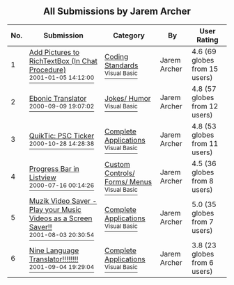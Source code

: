 ﻿<div align="center">

## All Submissions by Jarem Archer

</div>

No.  | Submission | Category | By   | User Rating
---- | ---------- | -------- | ---- | -----------
1 | [Add Pictures to RichTextBox  \(In Chat Procedure\)<br /><sup>2001-01-05 14:12:00</sup>](https://github.com/Planet-Source-Code/jarem-archer-add-pictures-to-richtextbox-in-chat-procedure__1-14153) | [Coding Standards<br /><sup>Visual Basic</sup>](../ByCategory/coding-standards__1-43.md) | Jarem Archer | 4.6 (69 globes from 15 users)
2 | [Ebonic Translator<br /><sup>2000-09-09 19:07:02</sup>](https://github.com/Planet-Source-Code/jarem-archer-ebonic-translator__1-11381) | [Jokes/ Humor<br /><sup>Visual Basic</sup>](../ByCategory/jokes-humor__1-40.md) | Jarem Archer | 4.8 (57 globes from 12 users)
3 | [QuikTic: PSC Ticker<br /><sup>2000-10-28 14:28:38</sup>](https://github.com/Planet-Source-Code/jarem-archer-quiktic-psc-ticker__1-12357) | [Complete Applications<br /><sup>Visual Basic</sup>](../ByCategory/complete-applications__1-27.md) | Jarem Archer | 4.8 (53 globes from 11 users)
4 | [Progress Bar in Listview<br /><sup>2000-07-16 00:14:26</sup>](https://github.com/Planet-Source-Code/jarem-archer-progress-bar-in-listview__1-9805) | [Custom Controls/ Forms/  Menus<br /><sup>Visual Basic</sup>](../ByCategory/custom-controls-forms-menus__1-4.md) | Jarem Archer | 4.5 (36 globes from 8 users)
5 | [Muzik Video Saver \- Play your Music Videos as a Screen Saver\!\!<br /><sup>2001-08-03 20:30:54</sup>](https://github.com/Planet-Source-Code/jarem-archer-muzik-video-saver-play-your-music-videos-as-a-screen-saver__1-25835) | [Complete Applications<br /><sup>Visual Basic</sup>](../ByCategory/complete-applications__1-27.md) | Jarem Archer | 5.0 (35 globes from 7 users)
6 | [Nine Language Translator\!\!\!\!\!\!\!\!<br /><sup>2001-09-04 19:29:04</sup>](https://github.com/Planet-Source-Code/jarem-archer-nine-language-translator__1-26973) | [Complete Applications<br /><sup>Visual Basic</sup>](../ByCategory/complete-applications__1-27.md) | Jarem Archer | 3.8 (23 globes from 6 users)
